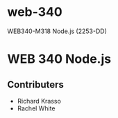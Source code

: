 # web-340

WEB340-M318 Node.js (2253-DD)

# WEB 340 Node.js

## Contributers

- Richard Krasso
- Rachel White
